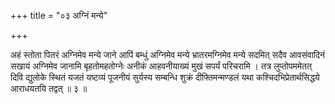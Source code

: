 +++
title = "०३ अग्निं मन्ये"

+++

अहं स्तोता पितरं अग्निमेव मन्ये जाने आपिं बम्धुं अग्निमेव मन्ये भ्रातरमग्निमेव मन्ये सदमित् सदैव आवसंवादिनं सखायं अग्निमेव जानामि बृहतोमहतोग्नेः अनीकं आहवनीयाख्यं मुखं सपर्यं परिचरामि । तत्र लुप्तोपममेतत् दिवि द्युलोके स्थितं यजतं यष्टव्यं पूजनीयं सुर्यस्य सम्बन्धि शुक्रं दीफ्तिमन्मण्डलं यथा कश्चिदभिप्रेतार्थसिद्धये आराधयतयि तद्वत् ॥ ३ ॥